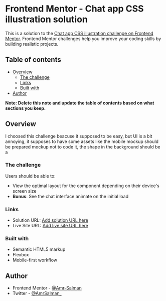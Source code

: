 # Frontend Mentor - Chat app CSS illustration solution

This is a solution to the [Chat app CSS illustration challenge on Frontend Mentor](https://www.frontendmentor.io/challenges/chat-app-css-illustration-O5auMkFqY). Frontend Mentor challenges help you improve your coding skills by building realistic projects. 

## Table of contents

- [Overview](#overview)
  - [The challenge](#the-challenge)
  - [Links](#links)
  - [Built with](#built-with)
- [Author](#author)

**Note: Delete this note and update the table of contents based on what sections you keep.**

## Overview
I choosed this challenge beacuse it supposed to be easy, but UI is a bit annoying, it supposes to have some assets like the mobile mockup should be prepared mockup not to code it, the shape in the background should be a 

### The challenge

Users should be able to:

- View the optimal layout for the component depending on their device's screen size
- **Bonus**: See the chat interface animate on the initial load

### Links

- Solution URL: [Add solution URL here](https://github.com/Amr-Salman/Chat-app-CSS-illustration)
- Live Site URL: [Add live site URL here](https://amr-salman-chat-app-css-illustration.netlify.app/)


### Built with

- Semantic HTML5 markup
- Flexbox
- Mobile-first workflow


## Author

- Frontend Mentor - [@Amr-Salman](https://www.frontendmentor.io/profile/Amr-Salman)
- Twitter - [@AmrSalman_](https://twitter.com/AmrSalman_)

